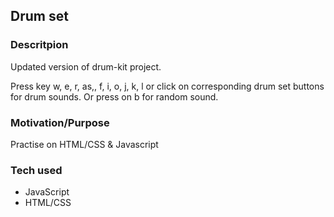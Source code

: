 ## Drum set 

### Descritpion 
Updated version of drum-kit project. 

Press key w, e, r, as,, f, i, o, j, k, l or click on corresponding drum set buttons for drum sounds. 
Or press on b for random sound. 

### Motivation/Purpose
Practise on HTML/CSS & Javascript

### Tech used 
* JavaScript 
* HTML/CSS
